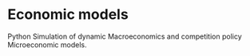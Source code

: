 # Economic models
Python Simulation of dynamic Macroeconomics and competition policy Microeconomic models.
